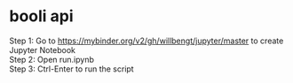 # booli api
Step 1: Go to https://mybinder.org/v2/gh/willbengt/jupyter/master to create Jupyter Notebook
<br/>
Step 2: Open run.ipynb
<br/>
Step 3: Ctrl-Enter to run the script